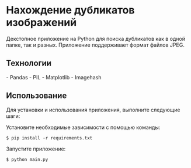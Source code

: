 <h1>Нахождение дубликатов изображений</h1>
Декстопное приложение на Python для поиска дубликатов как в одной папке, так и разных.
Приложение поддерживает формат файлов JPEG.

<h2>Технологии</h2>
- Pandas
- PIL
- Matplotlib
- Imagehash

<h2>Использование</h2>
Для установки и использования приложения, выполните следующие шаги:

Установите необходимые зависимости с помощью команды:

`$ pip install -r requirements.txt`

Запустите приложение:

`$ python main.py`

